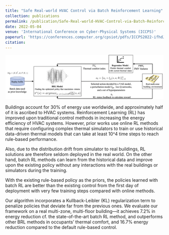 ```yaml
---
title: "Safe Real-world HVAC Control via Batch Reinforcement Learning"
collection: publications
permalink: /publication/Safe-Real-world-HVAC-Control-via-Batch-Reinforcement-Learning
date: 2022-05-04
venue: 'International Conference on Cyber-Physical Systems (ICCPS)'
paperurl: 'https://conferences.computer.org/cpsiot/pdfs/ICCPS2022-ifhdJu28kaMK8qGYbf7d0/096700a181/096700a181.pdf'
citation: 
---
```

![Framework Setup](/images/Safe_HVAC_flow_chart.png)

Buildings account for 30% of energy use worldwide, and approximately half of it is ascribed to HVAC systems. 
Reinforcement Learning (RL) has improved upon traditional control methods in increasing the energy efficiency of HVAC systems. However, prior works
use online RL methods that require configuring complex thermal
simulators to train or use historical data-driven thermal models that
can take at least 10^4 time steps to reach rule-based performance.  

Also, due to the distribution drift from simulator to real buildings,
RL solutions are therefore seldom deployed in the real world. On
the other hand, batch RL methods can learn from the historical
data and improve upon the existing policy without any interactions
with the real buildings or simulators during the training.  

With the existing rule-based policy as the priors, the policies learned with
batch RL are better than the existing control from the first day of
deployment with very few training steps compared with online
methods.  

Our algorithm incorporates a Kullback-Leibler (KL) regularization term to penalize policies that deviate far from the previous
ones. We evaluate our framework on a real multi-zone, multi-floor
building—it achieves 7.2% in energy reduction cf. the state-of-the-art batch RL method, and outperforms other BRL methods in occupants’ thermal comfort, and 16.7% energy reduction compared to
the default rule-based control.